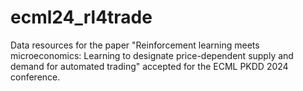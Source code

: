 # ecml24_rl4trade
Data resources for the paper "Reinforcement learning meets microeconomics: Learning to designate price-dependent supply and demand for automated trading" accepted for the ECML PKDD 2024 conference.
